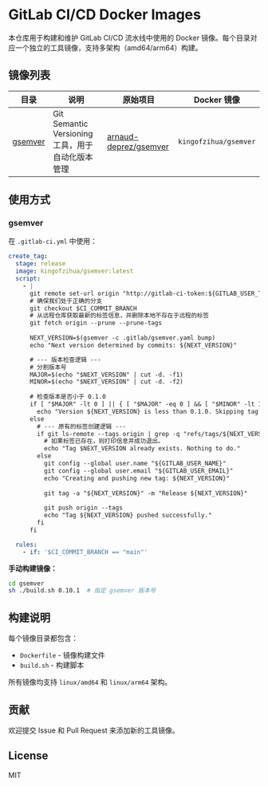 # GitLab CI/CD Docker Images

本仓库用于构建和维护 GitLab CI/CD 流水线中使用的 Docker 镜像。每个目录对应一个独立的工具镜像，支持多架构（amd64/arm64）构建。

## 镜像列表

| 目录 | 说明 | 原始项目 | Docker 镜像 |
|------|------|----------|-------------|
| [gsemver](./gsemver) | Git Semantic Versioning 工具，用于自动化版本管理 | [arnaud-deprez/gsemver](https://github.com/arnaud-deprez/gsemver) | `kingofzihua/gsemver` |

## 使用方式

### gsemver

在 `.gitlab-ci.yml` 中使用：

```yaml
create_tag:
  stage: release
  image: kingofzihua/gsemver:latest
  script:
    - |
      git remote set-url origin "http://gitlab-ci-token:${GITLAB_USER_TOKEN}@${CI_REPOSITORY_URL#*@}"
      # 确保我们处于正确的分支
      git checkout $CI_COMMIT_BRANCH
      # 从远程仓库获取最新的标签信息，并删除本地不存在于远程的标签
      git fetch origin --prune --prune-tags
      
      NEXT_VERSION=$(gsemver -c .gitlab/gsemver.yaml bump)
      echo "Next version determined by commits: ${NEXT_VERSION}"

      # --- 版本检查逻辑 ---
      # 分割版本号
      MAJOR=$(echo "$NEXT_VERSION" | cut -d. -f1)
      MINOR=$(echo "$NEXT_VERSION" | cut -d. -f2)
      
      # 检查版本是否小于 0.1.0
      if [ "$MAJOR" -lt 0 ] || { [ "$MAJOR" -eq 0 ] && [ "$MINOR" -lt 1 ]; }; then
        echo "Version ${NEXT_VERSION} is less than 0.1.0. Skipping tag creation."
      else
        # --- 原有的标签创建逻辑 ---
        if git ls-remote --tags origin | grep -q "refs/tags/${NEXT_VERSION}"; then
          # 如果标签已存在，则打印信息并成功退出。
          echo "Tag $NEXT_VERSION already exists. Nothing to do."
        else
          git config --global user.name "${GITLAB_USER_NAME}"
          git config --global user.email "${GITLAB_USER_EMAIL}"
          echo "Creating and pushing new tag: ${NEXT_VERSION}"
      
          git tag -a "${NEXT_VERSION}" -m "Release ${NEXT_VERSION}"
      
          git push origin --tags
          echo "Tag ${NEXT_VERSION} pushed successfully."
        fi
      fi

  rules:
    - if: '$CI_COMMIT_BRANCH == "main"'
```

**手动构建镜像：**

```bash
cd gsemver
sh ./build.sh 0.10.1  # 指定 gsemver 版本号
```

## 构建说明

每个镜像目录都包含：
- `Dockerfile` - 镜像构建文件
- `build.sh` - 构建脚本

所有镜像均支持 `linux/amd64` 和 `linux/arm64` 架构。

## 贡献

欢迎提交 Issue 和 Pull Request 来添加新的工具镜像。

## License

MIT
